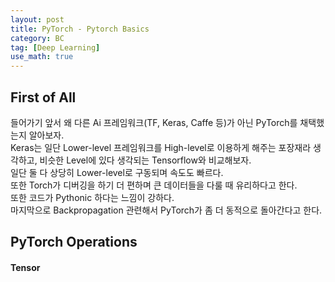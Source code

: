 ```yaml
---
layout: post
title: PyTorch - Pytorch Basics
category: BC
tag: [Deep Learning] 
use_math: true
---
```


## First of All  

들어가기 앞서 왜 다른 Ai 프레임워크(TF, Keras, Caffe 등)가 아닌 PyTorch를 채택했는지 알아보자.  
Keras는 일단 Lower-level 프레임워크를 High-level로 이용하게 해주는 포장재라 생각하고, 비슷한 Level에 있다 생각되는 Tensorflow와 비교해보자.  
일단 둘 다 상당히 Lower-level로 구동되며 속도도 빠르다.  
또한 Torch가 디버깅을 하기 더 편하며 큰 데이터들을 다룰 때 유리하다고 한다.  
또한 코드가 Pythonic 하다는 느낌이 강하다.  
마지막으로 Backpropagation 관련해서 PyTorch가 좀 더 동적으로 돌아간다고 한다.  

## PyTorch Operations  

#### Tensor  

